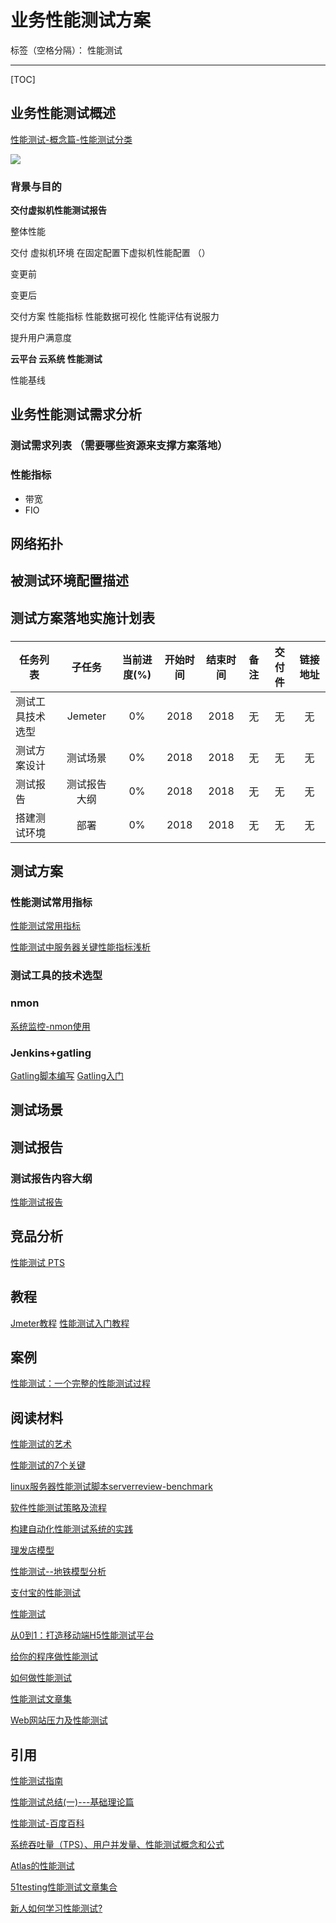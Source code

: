 # 业务性能测试方案

标签（空格分隔）： 性能测试

---

[TOC]

## 业务性能测试概述

[性能测试-概念篇-性能测试分类](https://www.jianshu.com/p/90a7d333fb66)


![](http://www.51testing.com/attachments/2017/12/15201284_2017122914165015YOp.png)




### 背景与目的


**交付虚拟机性能测试报告**


整体性能   

交付  虚拟机环境     在固定配置下虚拟机性能配置 （）

变更前  

变更后  

交付方案   性能指标 性能数据可视化 性能评估有说服力 

提升用户满意度 

**云平台  云系统 性能测试**

性能基线 


## 业务性能测试需求分析

### 测试需求列表 （需要哪些资源来支撑方案落地）

### 


### 性能指标

* 带宽
* FIO



## 网络拓扑

## 被测试环境配置描述

## 测试方案落地实施计划表

### 
| 任务列表  | 子任务 | 当前进度(%)    | 开始时间  |结束时间    | 备注 | 交付件 | 链接地址 |
|-------  |:---:   |:--------:|:-------:|:------: |:------:  |:------:|:------:|
| 测试工具技术选型| Jemeter | 0% | 2018 | 2018 | 无   | 无      | 无    |
| 测试方案设计| 测试场景 | 0% | 2018 | 2018 | 无   | 无      | 无   |
| 测试报告| 测试报告大纲 | 0% | 2018 | 2018 | 无  | 无      | 无    |
| 搭建测试环境| 部署 | 0% | 2018 | 2018 | 无 | 无     | 无    |




### 



## 测试方案


### 性能测试常用指标

[性能测试常用指标](http://www.91testing.net/course/20/task/631/show)

[性能测试中服务器关键性能指标浅析](http://www.aloo.me/2016/08/01/性能测试中服务器关键性能指标浅析/)






### 测试工具的技术选型

### nmon

[系统监控-nmon使用](http://tonylit.me/2015/12/17/系统监控-nmon使用/)

### Jenkins+gatling

[Gatling脚本编写](http://tonylit.me/2016/08/05/Gatling脚本编写/)
[Gatling入门](http://tonylit.me/2016/08/02/Gatling入门/)


## 测试场景

## 测试报告

### 测试报告内容大纲


[性能测试报告](https://dubbo.gitbooks.io/dubbo-user-book/perf-test.html)



## 竞品分析

[性能测试 PTS](https://www.aliyun.com/product/pts)

## 教程

[Jmeter教程](http://www.91testing.net/course/10/task/1253/show)
[性能测试入门教程](http://www.91testing.net/course/20)


## 案例

[性能测试：一个完整的性能测试过程](http://www.51testing.com/html/68/n-3723568.html)




## 阅读材料 

[性能测试的艺术](http://www.51testing.com/html/16/n-3723716.html)

[性能测试的7个关键](http://www.51testing.com/html/93/n-3723693.html)

[linux服务器性能测试脚本serverreview-benchmark](http://www.51testing.com/html/02/n-3723602.html)

[软件性能测试策略及流程](http://www.51testing.com/html/82/n-3723482.html)

[构建自动化性能测试系统的实践](http://www.51testing.com/html/79/n-3723279.html)

[理发店模型](http://www.cnblogs.com/jackei/archive/2006/11/20/565527.html)

[性能测试--地铁模型分析](http://www.cnblogs.com/puresoul/p/5458734.html)

[支付宝的性能测试](http://www.infoq.com/cn/articles/performance-test-of-zhifubao)

[性能测试](https://www.zhihu.com/topic/19618663/hot)

[从0到1：打造移动端H5性能测试平台](https://cloud.tencent.com/developer/article/1004580)


[给你的程序做性能测试](http://python3-cookbook.readthedocs.io/zh_CN/latest/c14/p13_profiling_and_timing_your_program.html)

[如何做性能测试](http://www.importnew.com/26897.html)

[性能测试文章集](http://www.ltesting.net/ceshi/ceshijishu/xncs/)

[Web网站压力及性能测试](https://segmentfault.com/a/1190000011469759)

[]()

[]()

[]()





## 引用 


[性能测试指南](http://tonylit.me/2016/08/04/性能测试指南/)

[性能测试总结(一)---基础理论篇](http://www.cnblogs.com/puresoul/p/5456855.html)

[性能测试-百度百科](https://baike.baidu.com/item/性能测试)

[系统吞吐量（TPS）、用户并发量、性能测试概念和公式](http://www.ha97.com/5095.html)

[Atlas的性能测试](https://github.com/Qihoo360/Atlas/wiki/Atlas的性能测试)


[51testing性能测试文章集合](http://www.51testing.com/html/93/category-catid-93.html)


[新人如何学习性能测试?](https://www.zhihu.com/question/22229787)









